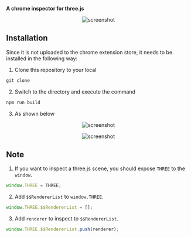 **A chrome inspector for three.js**

<p align="center"><img src="https://s.momocdn.com/w/u/others/2019/01/15/1547552791926-three-devtool-screen-shot.png" alt="screenshot"></p>

## Installation

Since it is not uploaded to the chrome extension store, it needs to be installed in the following way:

1. Clone this repository to your local 

```javascript
git clone
```

2. Switch to the directory and execute the command

```javascript
npm run build
```

3. As shown below

<p align="center"><img src="https://s.momocdn.com/w/u/others/2019/01/15/1547553288258-three-devtool-install-1.png" alt="screenshot"></p>

<p align="center"><img src="https://s.momocdn.com/w/u/others/2019/01/15/1547553896475-three-devtool-install-2.png" alt="screenshot"></p>

## Note

1. If you want to inspect a three.js scene, you should expose <code>THREE</code> to the <code>window</code>.

```javascript
window.THREE = THREE;
```

2. Add <code>$$RendererList</code> to <code>window.THREE</code>.

```javascript
window.THREE.$$RendererList = [];
```

3. Add <code>renderer</code> to inspect to <code>$$RendererList</code>.

```javascript
window.THREE.$$RendererList.push(renderer);
```

